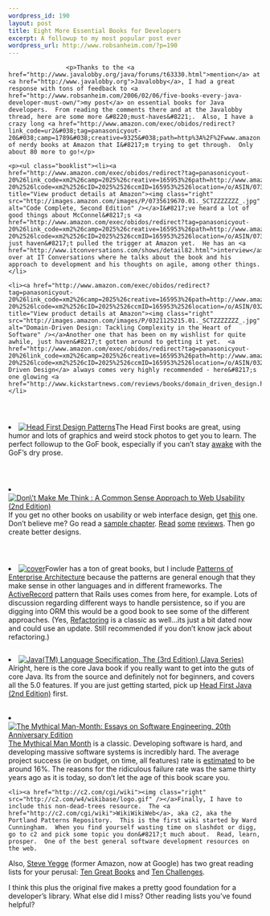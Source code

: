 ```yaml
--- 
wordpress_id: 190
layout: post
title: Eight More Essential Books for Developers
excerpt: A followup to my most popular post ever
wordpress_url: http://www.robsanheim.com/?p=190
---
```

					<p>Thanks to the <a href="http://www.javalobby.org/java/forums/t63330.html">mention</a> at <a href="http://www.javalobby.org">Javalobby</a>, I had a great response with tons of feedback to <a href="http://www.robsanheim.com/2006/02/06/five-books-every-java-developer-must-own/">my post</a> on essential books for Java developers.  From reading the comments there and at the Javalobby thread, here are some more &#8220;must-haves&#8221;.  Also, I have a crazy long <a href="http://www.amazon.com/exec/obidos/redirect?link_code=ur2&#038;tag=panasonicyout-20&#038;camp=1789&#038;creative=9325&#038;path=http%3A%2F%2Fwww.amazon.com%2Fgp%2Fregistry%2F3R9MUIU0TYEK1">wishlist</a> of nerdy books at Amazon that I&#8217;m trying to get through.  Only about 80 more to go!</p>

	<p><ul class="booklist"><li><a href="http://www.amazon.com/exec/obidos/redirect?tag=panasonicyout-20%26link_code=xm2%26camp=2025%26creative=165953%26path=http://www.amazon.com/gp/redirect.html%253fASIN=0735619670%2526tag=panasonicyout-20%2526lcode=xm2%2526cID=2025%2526ccmID=165953%2526location=/o/ASIN/0735619670%25253FSubscriptionId=0EMV44A9A5YT1RVDGZ82" title="View product details at Amazon"><img class="right" src="http://images.amazon.com/images/P/0735619670.01._SCTZZZZZZZ_.jpg" alt="Code Complete, Second Edition" /></a>I&#8217;ve heard a lot of good things about McConnel&#8217;s <a href="http://www.amazon.com/exec/obidos/redirect?tag=panasonicyout-20%26link_code=xm2%26camp=2025%26creative=165953%26path=http://www.amazon.com/gp/redirect.html%253fASIN=0735619670%2526tag=panasonicyout-20%2526lcode=xm2%2526cID=2025%2526ccmID=165953%2526location=/o/ASIN/0735619670%25253FSubscriptionId=0EMV44A9A5YT1RVDGZ82">book</a>, just haven&#8217;t pulled the trigger at Amazon yet.  He has an <a href="http://www.itconversations.com/shows/detail82.html">interview</a> over at IT Conversations where he talks about the book and his approach to development and his thoughts on agile, among other things.</li>

	<li><a href="http://www.amazon.com/exec/obidos/redirect?tag=panasonicyout-20%26link_code=xm2%26camp=2025%26creative=165953%26path=http://www.amazon.com/gp/redirect.html%253fASIN=0321125215%2526tag=panasonicyout-20%2526lcode=xm2%2526cID=2025%2526ccmID=165953%2526location=/o/ASIN/0321125215%25253FSubscriptionId=0EMV44A9A5YT1RVDGZ82" title="View product details at Amazon"><img class="right" src="http://images.amazon.com/images/P/0321125215.01._SCTZZZZZZZ_.jpg" alt="Domain-Driven Design: Tackling Complexity in the Heart of Software" /></a>Another one that has been on my wishlist for quite awhile, just haven&#8217;t gotten around to getting it yet.  <a href="http://www.amazon.com/exec/obidos/redirect?tag=panasonicyout-20%26link_code=xm2%26camp=2025%26creative=165953%26path=http://www.amazon.com/gp/redirect.html%253fASIN=0321125215%2526tag=panasonicyout-20%2526lcode=xm2%2526cID=2025%2526ccmID=165953%2526location=/o/ASIN/0321125215%25253FSubscriptionId=0EMV44A9A5YT1RVDGZ82">Domain Driven Design</a> always comes very highly recommended - here&#8217;s one glowing <a href="http://www.kickstartnews.com/reviews/books/domain_driven_design.html">review</a>.</li>

<code><br /><br /></code>
	<li><a href="http://www.amazon.com/exec/obidos/redirect?tag=panasonicyout-20%26link_code=xm2%26camp=2025%26creative=165953%26path=http://www.amazon.com/gp/redirect.html%253fASIN=0596007124%2526tag=panasonicyout-20%2526lcode=xm2%2526cID=2025%2526ccmID=165953%2526location=/o/ASIN/0596007124%25253FSubscriptionId=0EMV44A9A5YT1RVDGZ82" title="View product details at Amazon"><img class="right" style="clear:both" src="http://images.amazon.com/images/P/0596007124.01._SCTZZZZZZZ_.jpg" alt="Head First Design Patterns" /></a>The Head First books are great, using humor and lots of graphics and weird stock photos to get you to learn.  The perfect followup to the GoF book, especially if you can&#8217;t stay <a href="http://www.javalobby.org/java/forums/t63330.html#91988836">awake</a> with the GoF&#8217;s dry prose.</li>

<code><br /><br /></code>
	<li><a href="http://www.amazon.com/exec/obidos/redirect?tag=panasonicyout-20%26link_code=xm2%26camp=2025%26creative=165953%26path=http://www.amazon.com/gp/redirect.html%253fASIN=0321344758%2526tag=panasonicyout-20%2526lcode=xm2%2526cID=2025%2526ccmID=165953%2526location=/o/ASIN/0321344758%25253FSubscriptionId=0EMV44A9A5YT1RVDGZ82" title="View product details at Amazon"><img class="right" style="clear:both" src="http://ec1.images-amazon.com/images/P/0321344758.01._SCTZZZZZZZ_.jpg" alt="Don\'t Make Me Think : A Common Sense Approach to Web Usability (2nd Edition)" /></a>If you get no other books on usability or web interface design, get <a href="http://www.amazon.com/exec/obidos/redirect?tag=panasonicyout-20%26link_code=xm2%26camp=2025%26creative=165953%26path=http://www.amazon.com/gp/redirect.html%253fASIN=0321344758%2526tag=panasonicyout-20%2526lcode=xm2%2526cID=2025%2526ccmID=165953%2526location=/o/ASIN/0321344758%25253FSubscriptionId=0EMV44A9A5YT1RVDGZ82">this</a> one.  Don&#8217;t believe me?  Go read a <a href="http://www.sensible.com/chapter.html">sample chapter</a>.  <a href="http://www.shorewalker.com/section4/think_review.html">Read</a> <a href="http://www.sitepoint.com/article/review-dont-think">some</a> <a href="http://accessify.com/features/reviews/dont-make-me-think/">reviews</a>.  Then go create better designs.</li>

<code><br /><br /></code>
	<li><a href="http://www.amazon.com/exec/obidos/ASIN/0321127420/ref=nosim/panasonicyout-20"><img class="right" src="http://images.amazon.com/images/P/0321127420.01.TZZZZZZZ.jpg" border="0" alt="cover"/></a>Fowler has a ton of great books, but I include <a href="http://www.amazon.com/exec/obidos/ASIN/0321127420/ref=nosim/panasonicyout-20">Patterns of Enterprise Architecture</a> because the patterns are general enough that they make sense in other languages and in different frameworks.  The <a href="http://wiki.rubyonrails.org/rails/pages/ActiveRecord">ActiveRecord</a> pattern that Rails uses comes from here, for example.  Lots of discussion regarding different ways to handle persistence, so if you are digging into ORM this would be a good book to see some of the different approaches.  (Yes, <a href="http://www.amazon.com/exec/obidos/ASIN/0201485672/ref=nosim/panasonicyout-20/">Refactoring</a> is a classic as well&#8230;its just a bit dated now and could use an update.  Still recommended if you don&#8217;t know jack about refactoring.)</li>
<code><br /><br /></code>
	<li><a href="http://www.amazon.com/exec/obidos/redirect?tag=panasonicyout-20%26link_code=xm2%26camp=2025%26creative=165953%26path=http://www.amazon.com/gp/redirect.html%253fASIN=0321246780%2526tag=panasonicyout-20%2526lcode=xm2%2526cID=2025%2526ccmID=165953%2526location=/o/ASIN/0321246780%25253FSubscriptionId=0EMV44A9A5YT1RVDGZ82" title="View product details at Amazon"><img class="right" src="http://images.amazon.com/images/P/0321246780.01._SCTZZZZZZZ_.jpg" alt="Java(TM) Language Specification, The (3rd Edition) (Java Series)" /></a>Alright, here is the core Java book if you really want to get into the guts of core Java.  Its from the source and definitely not for beginners, and covers all the 5.0 features.  If you are just getting started, pick up <a href="http://www.amazon.com/exec/obidos/redirect?tag=panasonicyout-20%26link_code=xm2%26camp=2025%26creative=165953%26path=http://www.amazon.com/gp/redirect.html%253fASIN=0596009208%2526tag=panasonicyout-20%2526lcode=xm2%2526cID=2025%2526ccmID=165953%2526location=/o/ASIN/0596009208%25253FSubscriptionId=0EMV44A9A5YT1RVDGZ82" title="View product details at Amazon">Head First Java (2nd Edition)</a> first.</li>

<br />
	<li><a href="http://www.amazon.com/exec/obidos/redirect?tag=panasonicyout-20%26link_code=xm2%26camp=2025%26creative=165953%26path=http://www.amazon.com/gp/redirect.html%253fASIN=0201835959%2526tag=panasonicyout-20%2526lcode=xm2%2526cID=2025%2526ccmID=165953%2526location=/o/ASIN/0201835959%25253FSubscriptionId=0EMV44A9A5YT1RVDGZ82" title="View product details at Amazon"><img class="right" style="clear:none" src="http://images.amazon.com/images/P/0201835959.01._SCTZZZZZZZ_.jpg" alt="The Mythical Man-Month: Essays on Software Engineering, 20th  Anniversary Edition" /></a><a href="http://www.amazon.com/exec/obidos/ASIN/0201835959/panasonicyout-20/">The Mythical Man Month</a> is a classic.  Developing software is hard, and developing massive software systems is incredibly hard.  The average project success (ie on budget, on time, all features) rate is <a href="http://www.standishgroup.com/sample_research/chaos_1994_1.php">estimated</a> to be around 16%.  The reasons for the ridiculous failure rate was the same thirty years ago as it is today, so don&#8217;t let the age of this book scare you.</li>

	<li><a href="http://c2.com/cgi/wiki"><img class="right" src="http://c2.com/w4/wikibase/logo.gif" /></a>Finally, I have to include this non-dead-trees resource.  The <a href="http://c2.com/cgi/wiki">WikiWikiWeb</a>, aka c2, aka the Portland Patterns Repository.  This is the first wiki started by Ward Cunningham.  When you find yourself wasting time on slashdot or digg, go to c2 and pick some topic you don&#8217;t much about.  Read, learn, prosper.  One of the best general software development resources on the web.
</li>
</ul>
	</p><p>Also, <a href="http://www.cabochon.com/~stevey/">Steve Yegge</a> (former Amazon, now at Google) has two great reading lists for your perusal: <a href="http://www.cabochon.com/~stevey/blog-rants/ten-great-books.html">Ten Great Books</a> and <a href="http://www.cabochon.com/~stevey/blog-rants/ten-challenges.html">Ten Challenges</a>.  </p>
	<p>I think this plus the original five makes a pretty good foundation for a developer&#8217;s library.  What else did I miss?  Other reading lists you&#8217;ve found helpful?
</p>
